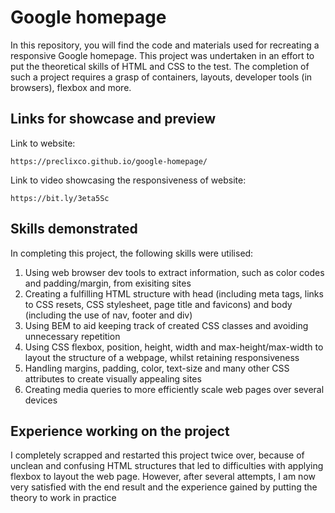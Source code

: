 # Google homepage

In this repository, you will find the code and materials used for recreating a responsive Google homepage. This project was undertaken in an effort to put the theoretical skills of HTML and CSS to the test. The completion of such a project requires a grasp of containers, layouts, developer tools (in browsers), flexbox and more.

## Links for showcase and preview

Link to website:

```
https://preclixco.github.io/google-homepage/
```

Link to video showcasing the responsiveness of website:

```
https://bit.ly/3eta5Sc
```

## Skills demonstrated

In completing this project, the following skills were utilised:

1. Using web browser dev tools to extract information, such as color codes and padding/margin, from exisiting sites
2. Creating a fulfilling HTML structure with head (including meta tags, links to CSS resets, CSS stylesheet, page title and favicons) and body (including the use of nav, footer and div)
3. Using BEM to aid keeping track of created CSS classes and avoiding unnecessary repetition
4. Using CSS flexbox, position, height, width and max-height/max-width to layout the structure of a webpage, whilst retaining responsiveness
5. Handling margins, padding, color, text-size and many other CSS attributes to create visually appealing sites
6. Creating media queries to more efficiently scale web pages over several devices

## Experience working on the project

I completely scrapped and restarted this project twice over, because of unclean and confusing HTML structures that led to difficulties with applying flexbox to layout the web page. However, after several attempts, I am now very satisfied with the end result and the experience gained by putting the theory to work in practice
